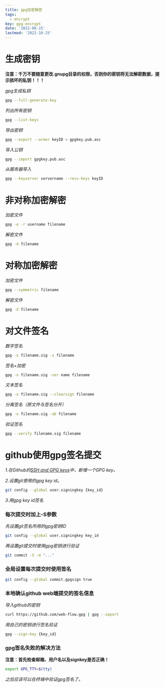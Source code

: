 ```yaml
---
title: gpg加密解密
tags: 
  - encrypt
key: gpg-encrypt
date: '2022-08-15'
lastmod: '2022-10-25'
---
```

# 生成密钥
**注意：千万不要随意更改.gnupg目录的权限，否则你的密钥将无法解密数据，提示损坏的私钥！！！**  

*gpg生成私钥*  
```bash
gpg --full-generate-key
```
*列出所有密钥*
```bash
gpg --list-keys
```
*导出密钥*
```bash
gpg --export --armor keyID > gpgkey.pub.asc
```
*导入公钥*
```bash
gpg --import gpgkey.pub.asc
```
*从服务器导入*
```bash
gpg --keyserver servername --recv-keys keyID
```
# 非对称加密解密
*加密文件*
```bash
gpg -e -r username filename
```
*解密文件*
```bash
gpg -d filename
```
# 对称加密解密
*加密文件*
```bash
gpg --symmetric filename
```
*解密文件*
```bash
gpg -d filename
```
# 对文件签名
*数字签名*
```bash
gpg -o filename.sig -s filename
```
*签名+加密*
```bash
gpg -o filename.sig -ser name filename
```
*文本签名*
```bash
gpg -o filename.sig --clearsign filename
```
*分离签名（原文件与签名分开）*
```bash
gpg -o filename.sig -ab filename
```
*验证签名*
```bash
gpg --verify filename.sig filename
```
# github使用gpg签名提交
*1.在Github的[SSH and GPG keys](https://github.com/settings/keys)中，新增一个GPG key。*  
  
*2.设置git使用的gpg key id。*  
```bash
git config --global user.signingkey {key_id}
```
*3.用gpg key id签名*
### 每次提交时加上-S参数
*先设置git签名所用的gpg密钥ID*
```bash
git config --global user.signingkey key_id
```
*再设置git提交时使用gpg密钥进行验证*
```bash
git commit -S -m "..."
```
### 全局设置每次提交时使用签名
```bash
git config --global commit.gpgsign true
```
### 本地确认github web端提交的签名信息
*导入github的密钥*
```bash
curl https://github.com/web-flow.gpg | gpg --import
```
*用自己的密钥进行签名验证*
```bash
gpg --sign-key {key_id}
```
### gpg签名失败的解决方法
**注意：首先检查邮箱、用户名以及signkey是否正确！**
```bash
export GPG_TTY=$(tty)
```
*之后应该可以在终端中验证gpg签名了。*